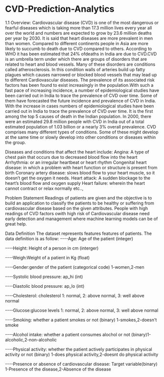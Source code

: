 # CVD-Prediction-Analytics
1.1 Overview:
Cardiovascular disease (CVD) is one of the most dangerous or fearful diseases which is taking more than 17.3 million lives every year all over the world and numbers are expected to grow by 23.6 million deaths per year by 2030. It is said that heart diseases are more prevalent in men than women. 
Compared to different continents people in Asia are more likely to succumb to death due to CVD compared to others. According to WHO it has been estimated that 24% ofdeaths in India are due to CVD.CVD is an umbrella term under which there are groups of disorders that are related to heart and blood vessels. Many of these disorders are conditions called atherosclerosis. In this condition walls of arteries build up fatty plagues which causes narrowed or blocked blood vessels that may lead up to 
different Cardiovascular diseases.
The prevalence of its associated risk factors has been found to exist increasingly in the population.With such a fast pace of increasing incidence, a number of epidemiological studies have been carried out in India to trace the prevalence of CVD over time. Some of them have forecasted the future incidence and prevalence of CVD in India.
With the increase in cases numbers of epidemiological studies have been carried out in India to trace the prevalence of CVD over time. It is the first among the top 5 causes of death in the Indian population. In 2000, there were an estimated 29.8 million people with CVD in India out of a total estimated population of 1.03 billion or a nearly 3% overall prevalence.
CVD comprises many different types of conditions. Some of these might develop at the same time or slowly develop into other conditions or diseases within the group. 

Diseases and conditions that affect the heart include: 
Angina: A type of chest pain that occurs due to decreased blood flow into the heart
Arrhythmia: or an irregular heartbeat or heart rhythm
Congenital heart disease: in which a problem with heart function or structure is present from birth 
Coronary artery disease: slows blood flow to your heart muscle, so it doesn’t get the oxygen it needs.
Heart attack: A sudden blockage to the heart’s blood flow and oxygen supply
Heart failure: wherein the heart cannot contract or relax normally etc..,

Problem Statement
Readings of patients are given and the objective is to build an application to classify the patients to be healthy or suffering from cardiovascular disease based on the given attributes. People with high readings of CVD factors owith high risk of Cardiovascular disease need early detection and management where machine learning models can be of great help.

Data Definition
The dataset represents features features of patients. The data definition is as follow: ----Age: Age of the patient (integer)

----Height: Height of a person in cm (interger)

----Weigh:Weight of a patient in Kg (float)

----Gender:gender of the patient (categorical code) 1-women,2-men

----Systolic blood pressure: ap_hi (int)

----Diastolic blood pressure: ap_lo (int)

----Cholesterol: cholesterol 1: normal, 2: above normal, 3: well above normal

----Glucose:glucose levels 1: normal, 2: above normal, 3: well above normal

----Smoking: whether a patient smokes or not (binary) 1-smokes,2-doesn't smoke

----Alcohol intake: whether a patient consumes alochol or not (binary)1-alcoholic,2-non-alcoholic

----Physical activity: whether the patient actively participates in physical activity or not (binary) 1-does physical activity,2-doesnt do physical activity

----Presence or absence of cardiovascular disease: Target variable(binary) 1-Presence of the disease,2-Absence of the disease
